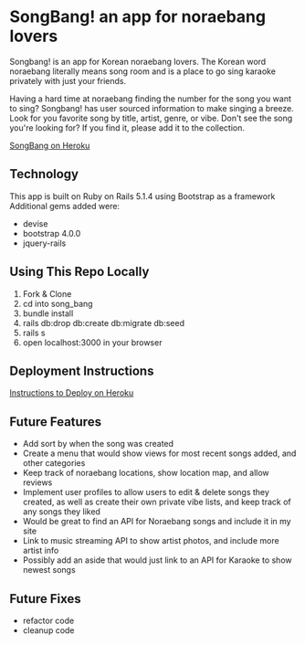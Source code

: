 # SongBang! an app for noraebang lovers

Songbang! is an app for Korean noraebang lovers. The Korean word noraebang literally means song room and is a place to go sing karaoke privately with just your friends.

Having a hard time at noraebang finding the number for the song you want to sing? Songbang! has user sourced information to make singing a breeze. Look for you favorite song by title, artist, genre, or vibe. Don't see the song you're looking for? If you find it, please add it to the collection.

[SongBang on Heroku](https://songbang.herokuapp.com/)

## Technology

This app is built on Ruby on Rails 5.1.4 using Bootstrap as a framework
Additional gems added were:
* devise
* bootstrap 4.0.0
* jquery-rails

## Using This Repo Locally
1. Fork & Clone
2. cd into song_bang
3. bundle install
4. rails  db:drop db:create db:migrate db:seed
5. rails s
6. open localhost:3000 in your browser


## Deployment Instructions
[Instructions to Deploy on Heroku](https://devcenter.heroku.com/articles/getting-started-with-rails5)

## Future Features
* Add sort by when the song was created
* Create a menu that would show views for most recent songs added, and other categories
* Keep track of noraebang locations, show location map, and allow reviews
* Implement user profiles to allow users to edit & delete songs they created, as well as create their own private vibe lists, and keep track of any songs they liked
* Would be great to find an API for Noraebang songs and include it in my site
* Link to music streaming API to show artist photos, and include more artist info
* Possibly add an aside that would just link to an API for Karaoke to show newest songs

## Future Fixes
* refactor code
* cleanup code

